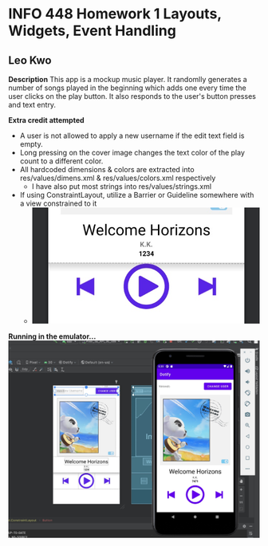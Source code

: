# INFO 448 Homework 1 Layouts, Widgets, Event Handling
## Leo Kwo
**Description**
This app is a mockup music player. It randomlly generates a number of songs played in the beginning which adds one every time the user clicks on the play button. It also responds to the user's button presses and text entry.

**Extra credit attempted**
- A user is not allowed to apply a new username if the edit text field is empty.
- Long pressing on the cover image changes the text color of the play count to a different color.
- All hardcoded dimensions & colors are extracted into res/values/dimens.xml & res/values/colors.xml respectively
  - I have also put most strings into res/values/strings.xml
- If using ConstraintLayout, utilize a Barrier or Guideline somewhere with a view constrained to it
  - ![Barrier](img/barrier.jpg)

**Running in the emulator...**
![demo](img/in_sim.jpg)
